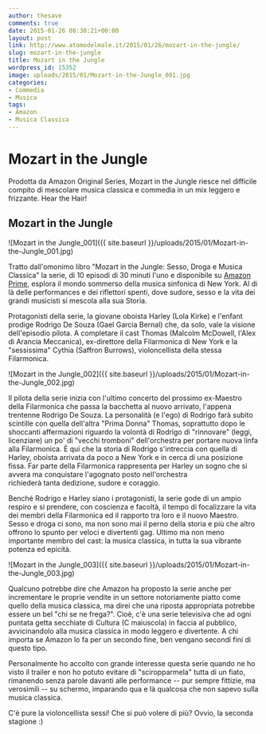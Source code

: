 ```yaml
---
author: thesave
comments: true
date: 2015-01-26 08:30:21+00:00
layout: post
link: http://www.atomodelmale.it/2015/01/26/mozart-in-the-jungle/
slug: mozart-in-the-jungle
title: Mozart in the Jungle
wordpress_id: 15352
image: uploads/2015/01/Mozart-in-the-Jungle_001.jpg
categories:
- Commedia
- Musica
tags:
- Amazon
- Musica Classica
---
```


# Mozart in the Jungle

Prodotta da Amazon Original Series, Mozart in the Jungle riesce nel difficile compito di mescolare musica classica e commedia in un mix leggero e frizzante. Hear the Hair!

## Mozart in the Jungle

![Mozart in the Jungle_001]({{ site.baseurl }}/uploads/2015/01/Mozart-in-the-Jungle_001.jpg)

Tratto dall'omonimo libro "Mozart in the Jungle: Sesso, Droga e Musica Classica" la serie, di 10 episodi di 30 minuti l'uno e disponibile su [Amazon Prime](http://www.amazon.com/dp/B00I3MNGCG/), esplora il mondo sommerso della musica sinfonica di New York. Al di là delle performances e dei riflettori spenti, dove sudore, sesso e la vita dei grandi musicisti si mescola alla sua Storia.

Protagonisti della serie, la giovane oboista Harley (Lola Kirke) e l'enfant prodige Rodrigo De Souza (Gael Garcia Bernal) che, da solo, vale la visione dell'episodio pilota. A completare il cast Thomas (Malcolm McDowell, l'Alex di Arancia Meccanica), ex-direttore della Filarmonica di New York e la "sessissima" Cythia (Saffron Burrows), violoncellista della stessa Filarmonica.

![Mozart in the Jungle_002]({{ site.baseurl }}/uploads/2015/01/Mozart-in-the-Jungle_002.jpg)

Il pilota della serie inizia con l'ultimo concerto del prossimo ex-Maestro della Filarmonica che passa la bacchetta al nuovo arrivato, l'appena trentenne Rodrigo De Souza. La personalità (e l'ego) di Rodrigo farà subito scintille con quella dell'altra "Prima Donna" Thomas, soprattutto dopo le shoccanti affermazioni riguardo la volontà di Rodrigo di "rinnovare" (leggi, licenziare) un po' di "vecchi tromboni" dell'orchestra per portare nuova linfa alla Filarmonica. È qui che la storia di Rodrigo s'intreccia con quella di Harley, oboista arrivata da poco a New York e in cerca di una posizione fissa. Far parte della Filarmonica rappresenta per Harley un sogno che si avvera ma conquistare l'agognato posto nell'orchestra richiederà tanta dedizione, sudore e coraggio.

Benché Rodrigo e Harley siano i protagonisti, la serie gode di un ampio respiro e si prendere, con coscienza e facoltà, il tempo di focalizzare la vita dei membri della Filarmonica ed il rapporto tra loro e il nuovo Maestro. Sesso e droga ci sono, ma non sono mai il perno della storia e più che altro offrono lo spunto per veloci e divertenti gag. Ultimo ma non meno importante membro del cast: la musica classica, in tutta la sua vibrante potenza ed epicità.

![Mozart in the Jungle_003]({{ site.baseurl }}/uploads/2015/01/Mozart-in-the-Jungle_003.jpg)

Qualcuno potrebbe dire che Amazon ha proposto la serie anche per incrementare le proprie vendite in un settore notoriamente piatto come quello della musica classica, ma direi che una riposta appropriata potrebbe essere un bel "chi se ne frega?".
Cioè, c'è una serie televisiva che ad ogni puntata getta secchiate di Cultura (C maiuscola) in faccia al pubblico, avvicinandolo alla musica classica in modo leggero e divertente. A chi importa se Amazon lo fa per un secondo fine, ben vengano secondi fini di questo tipo.

Personalmente ho accolto con grande interesse questa serie quando ne ho visto il trailer e non ho potuto evitare di "sciropparmela" tutta di un fiato, rimanendo senza parole davanti alle performance -- pur sempre fittizie, ma verosimili -- su schermo, imparando qua e là qualcosa che non sapevo sulla musica classica.

C'è pure la violoncellista sessi! Che si può volere di più?
Ovvio, la seconda stagione :)

